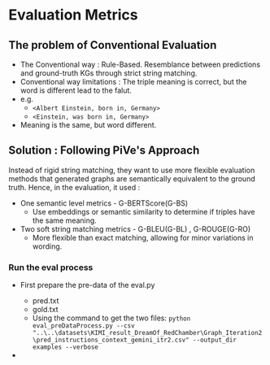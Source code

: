 # Evaluation Metrics

## The problem of Conventional Evaluation

- The Conventional way : Rule-Based. Resemblance between predictions and ground-truth KGs through strict string matching.
- Conventional way limitations : The triple meaning is correct, but the word is different lead to the falut.
- e.g. 
  - `<Albert Einstein, born in, Germany>`
  - `<Einstein, was born in, Germany>`
- Meaning is the same, but word different. 

## Solution : Following PiVe's Approach

Instead of rigid string matching, they want to use more flexible evaluation methods that generated graphs are semantically equivalent to the ground truth. Hence, in the evaluation, it used :
- One semantic level metrics - G-BERTScore(G-BS)
  - Use embeddings or semantic similarity to determine if triples have the same meaning.
- Two soft string matching metrics - G-BLEU(G-BL) , G-ROUGE(G-RO)
  - More flexible than exact matching, allowing for minor variations in wording.

### Run the eval process

- First prepare the pre-data of the eval.py
  - pred.txt
  - gold.txt
  - Using the command to get the two files: `python eval_preDataProcess.py --csv "..\..\datasets\KIMI_result_DreamOf_RedChamber\Graph_Iteration2\pred_instructions_context_gemini_itr2.csv" --output_dir examples --verbose`

- 